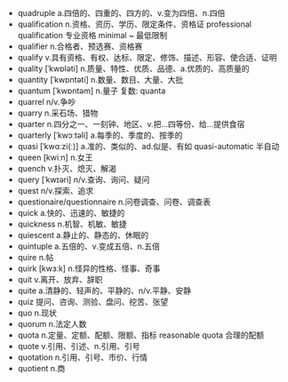 - quadruple a.四倍的、四重的、四方的、v.变为四倍、n.四倍
- qualification n.资格、资历、学历、限定条件、资格证  professional qualification 专业资格  minimal ~ 最低限制
- qualifier n.合格者、预选赛、资格赛
- qualify v.具有资格、有权、达标、限定、修饰、描述、形容、使合适、证明
- quality [ˈkwɒləti] n.质量、特性、优质、品德、a.优质的、高质量的
- quantity [ˈkwɒntəti] n.数量、数目、大量、大批
- quantum [ˈkwɒntəm] n.量子 复数: quanta
- quarrel n/v.争吵
- quarry n.采石场、猎物
- quarter n.四分之一、一刻钟、地区、v.把...四等份、给...提供食宿
- quarterly [ˈkwɔːtəli] a.每季的、季度的、按季的
- quasi [ˈkwɑːzi(ː)] a.准的、类似的、ad.似是、有如  quasi-automatic 半自动
- queen [kwiːn] n.女王
- quench v.扑灭、熄灭、解渴
- query [ˈkwɪəri] n/v.查询、询问、疑问
- quest n/v.探索、追求
- questionaire/questionnaire n.问卷调查、问卷、调查表
- quick a.快的、迅速的、敏捷的
- quickness n.机智、机敏、敏捷
- quiescent a.静止的、静态的、休眠的
- quintuple a.五倍的、v.变成五倍、n.五倍
- quire n.帖
- quirk [kwɜːk] n.怪异的性格、怪事、奇事
- quit v.离开、放弃、辞职
- quite a.清静的、轻声的、平静的、n/v.平静、安静
- quiz 提问、咨询、测验、盘问、挖苦、张望
- quo n.现状
- quorum n.法定人数
- quota n.定量、定额、配额、限额、指标  reasonable quota 合理的配额
- quote v.引用、引述、n.引用、引号
- quotation n.引用、引号、市价、行情
- quotient n.商